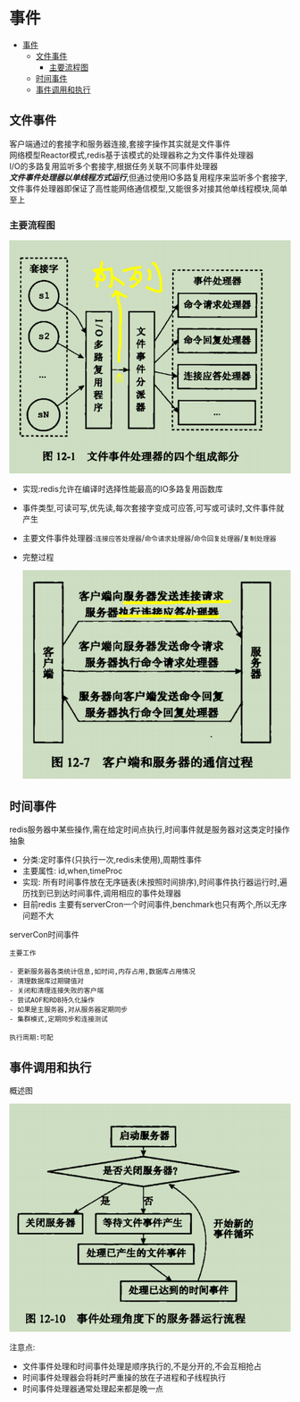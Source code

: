 # 事件

<!-- TOC -->

- [事件](#事件)
  - [文件事件](#文件事件)
    - [主要流程图](#主要流程图)
  - [时间事件](#时间事件)
  - [事件调用和执行](#事件调用和执行)

<!-- /TOC -->

## 文件事件

客户端通过的套接字和服务器连接,套接字操作其实就是文件事件\
网络模型Reactor模式,redis基于该模式的处理器称之为文件事件处理器\
I/O的多路复用监听多个套接字,根据任务关联不同事件处理器\
_**文件事件处理器以单线程方式运行**_,但通过使用IO多路复用程序来监听多个套接字,文件事件处理器即保证了高性能网络通信模型,又能很多对接其他单线程模块,简单至上

### 主要流程图

![事件分配器](https://raw.githubusercontent.com/xuke123/tuChuang/master/20200712103529.png)

- 实现:redis允许在编译时选择性能最高的IO多路复用函数库
- 事件类型,可读可写,优先读,每次套接字变成可应答,可写或可读时,文件事件就产生
- 主要文件事件处理器:`连接应答处理器`/`命令请求处理器`/`命令回复处理器`/`复制处理器`
- 完整过程
  
  ![通信过程](https://raw.githubusercontent.com/xuke123/tuChuang/master/20200712104627.png)

## 时间事件

redis服务器中某些操作,需在给定时间点执行,时间事件就是服务器对这类定时操作抽象

- 分类:定时事件(只执行一次,redis未使用),周期性事件
- 主要属性: id,when,timeProc
- 实现: 所有时间事件放在无序链表(未按照时间排序),时间事件执行器运行时,遍历找到已到达时间事件,调用相应的事件处理器
- 目前redis 主要有serverCron一个时间事件,benchmark也只有两个,所以无序问题不大

serverCon时间事件

    主要工作
    
    - 更新服务器各类统计信息,如时间,内存占用,数据库占用情况
    - 清理数据库过期键值对
    - 关闭和清理连接失败的客户端
    - 尝试AOF和RDB持久化操作
    - 如果是主服务器,对从服务器定期同步
    - 集群模式,定期同步和连接测试
  
    执行周期:可配

## 事件调用和执行

概述图

![概述](https://raw.githubusercontent.com/xuke123/tuChuang/master/20200712110140.png)

注意点:

- 文件事件处理和时间事件处理是顺序执行的,不是分开的,不会互相抢占
- 时间事件处理器会将耗时严重操的放在子进程和子线程执行
- 时间事件处理器通常处理起来都是晚一点

